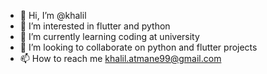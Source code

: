 - 👋 Hi, I’m @khalil
- 👀 I’m interested in flutter and python
- 🌱 I’m currently learning coding at university
- 💞️ I’m looking to collaborate on python and flutter projects
- 📫 How to reach me khalil.atmane99@gmail.com

<!---
khalilatm99/khalilatm99 is a ✨ special ✨ repository because its `README.md` (this file) appears on your GitHub profile.
You can click the Preview link to take a look at your changes.
--->
